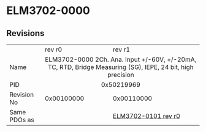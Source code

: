 # ELM3702-0000

## Revisions
<table>
<tr>
<td></td>
<td>rev r0</td>
<td>rev r1</td>
</tr>
<tr>
<td>Name</td>
<td colspan=2 align="center">ELM3702-0000 2Ch. Ana. Input +/-60V, +/-20mA, TC, RTD, Bridge Measuring (SG), IEPE, 24 bit, high precision</td>
</tr>
<tr>
<td>PID</td>
<td colspan=2 align="center">0x50219969</td>
</tr>
<tr>
<td>Revision No</td>
<td>0x00100000</td>
<td>0x00110000</td>
</tr>
<tr>
<td>Same PDOs as</td>
<td></td>
<td><a href="ELM3702-0101.md">ELM3702-0101 rev r0</a></td>
</tr>
</table>
